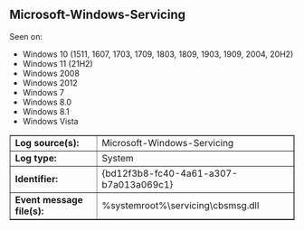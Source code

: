 ## Microsoft-Windows-Servicing

Seen on:
* Windows 10 (1511, 1607, 1703, 1709, 1803, 1809, 1903, 1909, 2004, 20H2)
* Windows 11 (21H2)
* Windows 2008
* Windows 2012
* Windows 7
* Windows 8.0
* Windows 8.1
* Windows Vista

<table border="1" class="docutils">
  <tbody>
    <tr>
      <td><b>Log source(s):</b></td>
      <td>Microsoft-Windows-Servicing</td>
    </tr>
    <tr>
      <td><b>Log type:</b></td>
      <td>System</td>
    </tr>
    <tr>
      <td><b>Identifier:</b></td>
      <td>{bd12f3b8-fc40-4a61-a307-b7a013a069c1}</td>
    </tr>
    <tr>
      <td><b>Event message file(s):</b></td>
      <td>%systemroot%\servicing\cbsmsg.dll</td>
    </tr>
  </tbody>
</table>

&nbsp;

